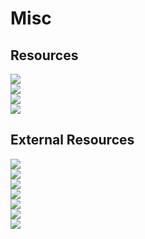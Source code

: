 # Misc
## Resources
[![](https://img.shields.io/badge/Minecraft%20configs-%23164A12)](https://github.com/kareiku/misc/tree/main/minecraft/config)
<br>
[![](https://img.shields.io/badge/Minecraft%20custom%20datapacks-%2311104A)](https://github.com/kareiku/misc/tree/main/minecraft/datapacks)
<br>
[![](https://img.shields.io/badge/Minecraft%20resource%20list-%23FCC705)](https://github.com/kareiku/misc/tree/main/minecraft/resources.md)
<br>
[![](https://img.shields.io/badge/Terraria%20mod%20list-%2332A852)](https://github.com/kareiku/misc/tree/main/terraria/mods.md)
## External Resources
[![](https://img.shields.io/badge/Virtual-Key%20Codes-gray)](https://learn.microsoft.com/en-us/windows/win32/inputdev/virtual-key-codes)
<br>
[![](https://img.shields.io/badge/TheDestruc7i0n%20Custom%20Crafter-black)](https://crafting.thedestruc7i0n.ca/)
<br>
[![](https://img.shields.io/badge/Cemu%20Guide-%234287F5)](https://cemu.cfw.guide/)
<br>
[![](https://img.shields.io/badge/Google%20Search%20sorted%20by%20last%20upload-%23EB4034)](https://cse.google.com/cse?cx=4416977100c5544ee)
<br>
[![](https://img.shields.io/badge/USB%20Helper%20Installer-white)](https://github.com/FailedShack/USBHelperInstaller/releases)
<br>
[![](https://img.shields.io/badge/MusicMap-%23F29BA7)](https://musicmap.info)
<br>
[![](https://img.shields.io/badge/%22Sheets%22%20Resume%20Template-%239BBCF2)](https://sheetsresume.com/resume-template/)
